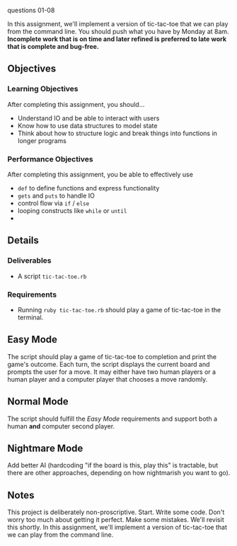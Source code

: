 questions 01-08


In this assignment, we'll implement a version of tic-tac-toe that we can play from the command line.
You should push what you have by Monday at 8am.
**Incomplete work that is on time and later refined is preferred to late work that is complete and bug-free.**

## Objectives

### Learning Objectives

After completing this assignment, you should…

* Understand IO and be able to interact with users
* Know how to use data structures to model state
* Think about how to structure logic and break things into functions in longer programs

### Performance Objectives

After completing this assignment, you be able to effectively use

* `def` to define functions and express functionality
* `gets` and `puts` to handle IO
* control flow via `if` / `else`
* looping constructs like `while` or `until`
*

## Details

### Deliverables

* A script `tic-tac-toe.rb`

### Requirements

* Running `ruby tic-tac-toe.rb` should play a game of tic-tac-toe in the terminal.

## Easy Mode

The script should play a game of tic-tac-toe to completion and print the game's outcome. Each turn, the script displays the current board and prompts the user for a move.
It may either have two human players or a human player and a computer player that chooses a move randomly.

## Normal Mode

The script should fulfill the *Easy Mode* requirements and support both a human **and** computer second player.

## Nightmare Mode

Add better AI (hardcoding "if the board is this, play this" is tractable, but there are other approaches, depending on how nightmarish you want to go).

## Notes

This project is deliberately non-proscriptive. Start. Write some code. Don't worry too much about getting it perfect. Make some mistakes. We'll revisit this shortly.
In this assignment, we'll implement a version of tic-tac-toe that we can play from the command line.
